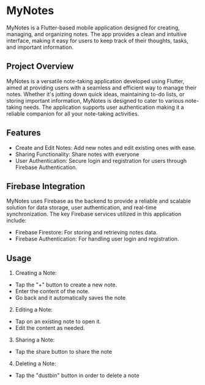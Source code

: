 
# MyNotes

MyNotes is a Flutter-based mobile application designed for creating, managing, and organizing notes. The app provides a clean and intuitive interface, making it easy for users to keep track of their thoughts, tasks, and important information.








## Project Overview

MyNotes is a versatile note-taking application developed using Flutter, aimed at providing users with a seamless and efficient way to manage their notes. Whether it's jotting down quick ideas, maintaining to-do lists, or storing important information, MyNotes is designed to cater to various note-taking needs. The application supports user authentication making it a reliable companion for all your note-taking activities.




## Features

- Create and Edit Notes: Add new notes and edit existing ones with ease.
- Sharing Functionality: Share notes with everyone
- User Authentication: Secure login and registration for users through Firebase Authentication.



## Firebase Integration

MyNotes uses Firebase as the backend to provide a reliable and scalable solution for data storage, user authentication, and real-time synchronization. The key Firebase services utilized in this application include:

- Firebase Firestore: For storing and retrieving notes data.
- Firebase Authentication: For handling user login and registration.
## Usage
1. Creating a Note:

- Tap the "+" button to create a new note.
- Enter the content of the note.
- Go back and it automatically saves the note
2. Editing a Note:

- Tap on an existing note to open it.
- Edit the content as needed.

3. Sharing a Note:

- Tap the share button to share the note

4. Deleting a Note:

- Tap the "dustbin" button in order to delete a note